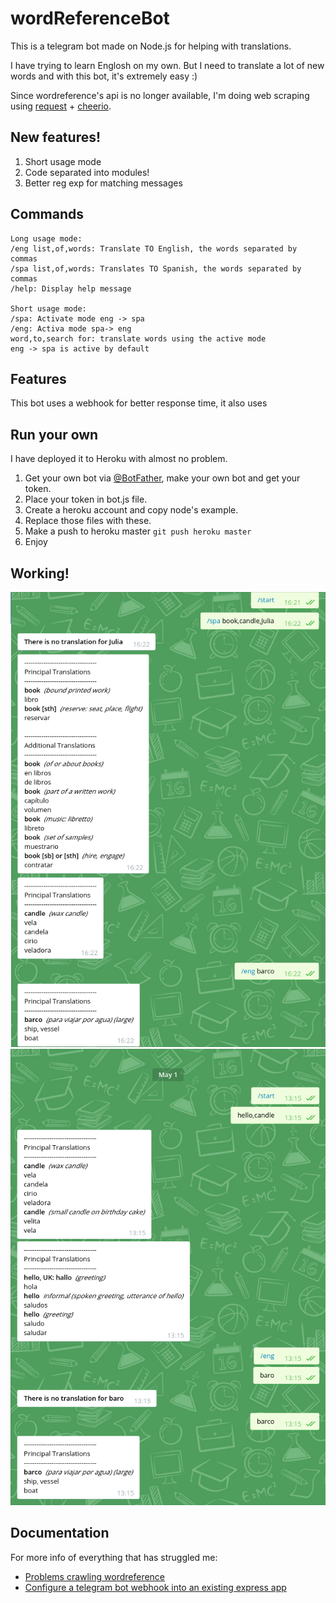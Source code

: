 # wordReferenceBot

This is a telegram bot made on Node.js for helping with translations.

I have trying to learn Englosh on my own. But I need to translate a lot of new words and with this bot, it's extremely easy :)

Since wordreference's api is no longer available, I'm doing web scraping using [request](https://github.com/request/request) + [cheerio](https://github.com/cheeriojs/cheerio).


## New features!

1. Short usage mode
2. Code separated into modules!
3. Better reg exp for matching messages

## Commands

```
Long usage mode:
/eng list,of,words: Translate TO English, the words separated by commas
/spa list,of,words: Translates TO Spanish, the words separated by commas
/help: Display help message

Short usage mode:
/spa: Activate mode eng -> spa
/eng: Activa mode spa-> eng
word,to,search for: translate words using the active mode
eng -> spa is active by default
```

## Features

This bot uses a webhook for better response time, it also uses 

## Run your own

I have deployed it to Heroku with almost no problem.

1. Get your own bot via [@BotFather](https://telegram.me/BotFather), make your own bot and get your token.
2. Place your token in bot.js file.
3. Create a heroku account and copy node's example.
4. Replace those files with these. 
5. Make a push to heroku master `git push heroku master`
6. Enjoy

## Working!

![bot chat](botworks.png)
![bot v2](botv2.png)

## Documentation

For more info of everything that has struggled me:

- [Problems crawling wordreference](http://stackoverflow.com/questions/34860760/problems-crawling-wordreference)
- [Configure a telegram bot webhook into an existing express app](http://mvalipour.github.io/node.js/2015/12/06/telegram-bot-webhook-existing-express/)

 
